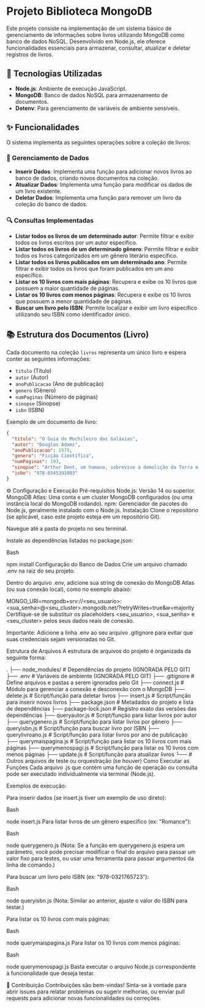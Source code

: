 # Projeto Biblioteca MongoDB

Este projeto consiste na implementação de um sistema básico de gerenciamento de informações sobre livros utilizando MongoDB como banco de dados NoSQL. Desenvolvido em Node.js, ele oferece funcionalidades essenciais para armazenar, consultar, atualizar e deletar registros de livros.

## 🚀 Tecnologias Utilizadas

* **Node.js**: Ambiente de execução JavaScript.
* **MongoDB**: Banco de dados NoSQL para armazenamento de documentos.
* **Dotenv**: Para gerenciamento de variáveis de ambiente sensíveis.

## ✨ Funcionalidades

O sistema implementa as seguintes operações sobre a coleção de livros:

### 📖 Gerenciamento de Dados

* **Inserir Dados**: Implementa uma função para adicionar novos livros ao banco de dados, criando novos documentos na coleção.
* **Atualizar Dados**: Implementa uma função para modificar os dados de um livro existente.
* **Deletar Dados**: Implementa uma função para remover um livro da coleção do banco de dados.

### 🔍 Consultas Implementadas

* **Listar todos os livros de um determinado autor**: Permite filtrar e exibir todos os livros escritos por um autor específico.
* **Listar todos os livros de um determinado gênero**: Permite filtrar e exibir todos os livros categorizados em um gênero literário específico.
* **Listar todos os livros publicados em um determinado ano**: Permite filtrar e exibir todos os livros que foram publicados em um ano específico.
* **Listar os 10 livros com mais páginas**: Recupera e exibe os 10 livros que possuem a maior quantidade de páginas.
* **Listar os 10 livros com menos páginas**: Recupera e exibe os 10 livros que possuem a menor quantidade de páginas.
* **Buscar um livro pelo ISBN**: Permite localizar e exibir um livro específico utilizando seu ISBN como identificador único.

## 📚 Estrutura dos Documentos (Livro)

Cada documento na coleção `livros` representa um único livro e espera conter as seguintes informações:

* `titulo` (Título)
* `autor` (Autor)
* `anoPublicacao` (Ano de publicação)
* `genero` (Gênero)
* `numPaginas` (Número de páginas)
* `sinopse` (Sinopse)
* `isbn` (ISBN)

Exemplo de um documento de livro:

```json
{
  "titulo": "O Guia do Mochileiro das Galáxias",
  "autor": "Douglas Adams",
  "anoPublicacao": 1979,
  "genero": "Ficção Científica",
  "numPaginas": 193,
  "sinopse": "Arthur Dent, um humano, sobrevive à demolição da Terra e embarca em uma aventura intergaláctica.",
  "isbn": "978-0345391803"
}
```
⚙️ Configuração e Execução
Pré-requisitos
Node.js: Versão 14 ou superior.
MongoDB Atlas: Uma conta e um cluster MongoDB configurados (ou uma instância local do MongoDB rodando).
npm: Gerenciador de pacotes do Node.js, geralmente instalado com o Node.js.
Instalação
Clone o repositório (se aplicável, caso este projeto esteja em um repositório Git).

Navegue até a pasta do projeto no seu terminal.

Instale as dependências listadas no package.json:

Bash

npm install
Configuração do Banco de Dados
Crie um arquivo chamado .env na raiz do seu projeto.

Dentro do arquivo .env, adicione sua string de conexão do MongoDB Atlas (ou sua conexão local), como no exemplo abaixo:

MONGO_URI=mongodb+srv://<seu_usuario>:<sua_senha>@<seu_cluster>.mongodb.net/?retryWrites=true&w=majority
Certifique-se de substituir os placeholders <seu_usuario>, <sua_senha> e <seu_cluster> pelos seus dados reais de conexão.

Importante: Adicione a linha .env ao seu arquivo .gitignore para evitar que suas credenciais sejam versionadas no Git.

Estrutura de Arquivos
A estrutura de arquivos do projeto é organizada da seguinte forma:

.
├── node_modules/         # Dependências do projeto (IGNORADA PELO GIT)
├── .env                  # Variáveis de ambiente (IGNORADA PELO GIT)
├── .gitignore            # Define arquivos e pastas a serem ignorados pelo Git
├── connect.js            # Módulo para gerenciar a conexão e desconexão com o MongoDB
├── delete.js             # Script/função para deletar livros
├── insert.js             # Script/função para inserir novos livros
├── package.json          # Metadados do projeto e lista de dependências
├── package-lock.json     # Registro exato das versões das dependências
├── queryautor.js         # Script/função para listar livros por autor
├── querygenero.js        # Script/função para listar livros por gênero
├── queryisbn.js          # Script/função para buscar livro por ISBN
├── querylivroano.js      # Script/função para listar livros por ano de publicação
├── querymaispagina.js    # Script/função para listar os 10 livros com mais páginas
├── querymenospagi.js     # Script/função para listar os 10 livros com menos páginas
├── update.js             # Script/função para atualizar livros
└── # Outros arquivos de teste ou orquestração (se houver)
Como Executar as Funções
Cada arquivo .js que contém uma função de operação ou consulta pode ser executado individualmente via terminal (Node.js).

Exemplos de execução:

Para inserir dados (se insert.js tiver um exemplo de uso direto):

Bash

node insert.js
Para listar livros de um gênero específico (ex: "Romance"):

Bash

node querygenero.js
(Nota: Se a função em querygenero.js espera um parâmetro, você pode precisar modificar o final do arquivo para passar um valor fixo para testes, ou usar uma ferramenta para passar argumentos da linha de comando.)

Para buscar um livro pelo ISBN (ex: "978-0321765723"):

Bash

node queryisbn.js
(Nota: Similar ao anterior, ajuste o valor do ISBN para testar.)

Para listar os 10 livros com mais páginas:

Bash

node querymaispagina.js
Para listar os 10 livros com menos páginas:

Bash

node querymenospagi.js
Basta executar o arquivo Node.js correspondente à funcionalidade que deseja testar.

🤝 Contribuição
Contribuições são bem-vindas! Sinta-se à vontade para abrir issues para relatar problemas ou sugerir melhorias, ou enviar pull requests para adicionar novas funcionalidades ou correções.
